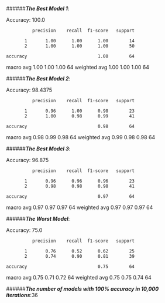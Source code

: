 
######**_The Best Model 1_**: 

Accuracy: 100.0

              precision    recall  f1-score   support

           1       1.00      1.00      1.00        14
           2       1.00      1.00      1.00        50

    accuracy                           1.00        64
   macro avg       1.00      1.00      1.00        64
weighted avg       1.00      1.00      1.00        64

######**_The Best Model 2_**: 

Accuracy: 98.4375

              precision    recall  f1-score   support

           1       0.96      1.00      0.98        23
           2       1.00      0.98      0.99        41

    accuracy                           0.98        64
   macro avg       0.98      0.99      0.98        64
weighted avg       0.99      0.98      0.98        64

######**_The Best Model 3_**: 

Accuracy: 96.875

              precision    recall  f1-score   support

           1       0.96      0.96      0.96        23
           2       0.98      0.98      0.98        41

    accuracy                           0.97        64
   macro avg       0.97      0.97      0.97        64
weighted avg       0.97      0.97      0.97        64

######**_The Worst Model_**: 

Accuracy: 75.0

              precision    recall  f1-score   support

           1       0.76      0.52      0.62        25
           2       0.74      0.90      0.81        39

    accuracy                           0.75        64
   macro avg       0.75      0.71      0.72        64
weighted avg       0.75      0.75      0.74        64


######**_The number of models with 100% accuracy in 10,000 iterations_**:36